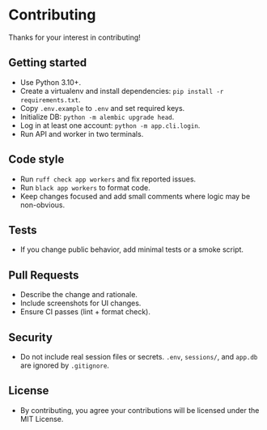 # Contributing

Thanks for your interest in contributing!

## Getting started
- Use Python 3.10+.
- Create a virtualenv and install dependencies: `pip install -r requirements.txt`.
- Copy `.env.example` to `.env` and set required keys.
- Initialize DB: `python -m alembic upgrade head`.
- Log in at least one account: `python -m app.cli.login`.
- Run API and worker in two terminals.

## Code style
- Run `ruff check app workers` and fix reported issues.
- Run `black app workers` to format code.
- Keep changes focused and add small comments where logic may be non-obvious.

## Tests
- If you change public behavior, add minimal tests or a smoke script.

## Pull Requests
- Describe the change and rationale.
- Include screenshots for UI changes.
- Ensure CI passes (lint + format check).

## Security
- Do not include real session files or secrets. `.env`, `sessions/`, and `app.db` are ignored by `.gitignore`.

## License
- By contributing, you agree your contributions will be licensed under the MIT License.
